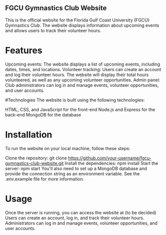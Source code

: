 
## FGCU Gymnastics Club Website
This is the official website for the Florida Gulf Coast University (FGCU) Gymnastics Club. The website displays information about upcoming events and allows users to track their volunteer hours.

# Features
Upcoming events: The website displays a list of upcoming events, including dates, times, and locations.
Volunteer tracking: Users can create an account and log their volunteer hours. The website will display their total hours volunteered, as well as any upcoming volunteer opportunities.
Admin panel: Club administrators can log in and manage events, volunteer opportunities, and user accounts.

#Technologies
The website is built using the following technologies:

HTML, CSS, and JavaScript for the front-end
Node.js and Express for the back-end
MongoDB for the database

# Installation
To run the website on your local machine, follow these steps:

Clone the repository: git clone https://github.com/your-username/fgcu-gymnastics-club-website.git
Install the dependencies: npm install
Start the server: npm start
You'll also need to set up a MongoDB database and provide the connection string as an environment variable. See the .env.example file for more information.

# Usage
Once the server is running, you can access the website at (to be decided) Users can create an account, log in, and track their volunteer hours. Administrators can log in and manage events, volunteer opportunities, and user accounts.

